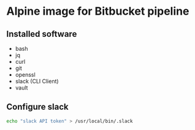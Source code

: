 # Alpine image for Bitbucket pipeline

## Installed software

- bash
- jq
- curl
- git
- openssl
- slack (CLI Client)
- vault

## Configure slack

```bash
echo "slack API token" > /usr/local/bin/.slack
```

